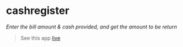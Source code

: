 # cashregister
*Enter the bill amount & cash provided, and get the amount to be return*

> See this app [live](https://exchangecounter.netlify.app)
 
